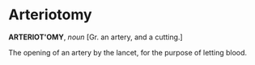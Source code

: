 # Arteriotomy

**ARTERIOT'OMY**, _noun_ \[Gr. an artery, and a cutting.\]

The opening of an artery by the lancet, for the purpose of letting blood.